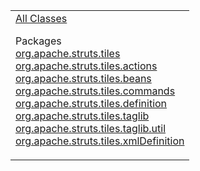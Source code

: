 <table>
<colgroup>
<col width="100%" />
</colgroup>
<tbody>
<tr class="odd">
<td align="left"><a href="allclasses-frame.html.md">All Classes</a>
<p>Packages<br /> <a href="org/apache/struts/tiles/package-frame.html.md">org.apache.struts.tiles</a><br /> <a href="org/apache/struts/tiles/actions/package-frame.html">org.apache.struts.tiles.actions</a><br /> <a href="org/apache/struts/tiles/beans/package-frame.html">org.apache.struts.tiles.beans</a><br /> <a href="org/apache/struts/tiles/commands/package-frame.html">org.apache.struts.tiles.commands</a><br /> <a href="org/apache/struts/tiles/definition/package-frame.html">org.apache.struts.tiles.definition</a><br /> <a href="org/apache/struts/tiles/taglib/package-frame.html">org.apache.struts.tiles.taglib</a><br /> <a href="org/apache/struts/tiles/taglib/util/package-frame.html">org.apache.struts.tiles.taglib.util</a><br /> <a href="org/apache/struts/tiles/xmlDefinition/package-frame.html">org.apache.struts.tiles.xmlDefinition</a><br /></p></td>
</tr>
</tbody>
</table>

 
